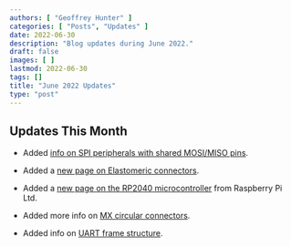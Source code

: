 ```yaml
---
authors: [ "Geoffrey Hunter" ]
categories: [ "Posts", "Updates" ]
date: 2022-06-30
description: "Blog updates during June 2022."
draft: false
images: [ ]
lastmod: 2022-06-30
tags: []
title: "June 2022 Updates"
type: "post"
---
```


## Updates This Month

* Added [info on SPI peripherals with shared MOSI/MISO pins](/electronics/communication-protocols/spi-communication-protocol/#shared-mosimiso-pins).

* Added a [new page on Elastomeric connectors](/electronics/components/connectors/elastomeric-connectors/).

* Added a [new page on the RP2040 microcontroller](/programming/microcontrollers/raspberry-pi/rp2040/) from Raspberry Pi Ltd.

* Added more info on [MX circular connectors](/electronics/components/connectors/mx-circular-connectors/).

* Added info on [UART frame structure](/electronics/communication-protocols/uart-communication-protocol/#uart-frame-structure).

